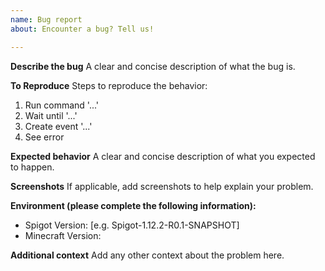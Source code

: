 ```yaml
---
name: Bug report
about: Encounter a bug? Tell us!

---
```


**Describe the bug**
A clear and concise description of what the bug is.

**To Reproduce**
Steps to reproduce the behavior:
1. Run command '...'
2. Wait until '...'
3. Create event '...'
4. See error

**Expected behavior**
A clear and concise description of what you expected to happen.

**Screenshots**
If applicable, add screenshots to help explain your problem.

**Environment (please complete the following information):**
- Spigot Version: [e.g. Spigot-1.12.2-R0.1-SNAPSHOT]
- Minecraft Version:

**Additional context**
Add any other context about the problem here.
